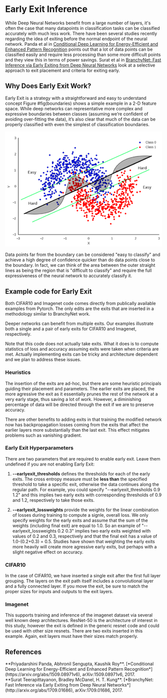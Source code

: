# Early Exit Inference
While Deep Neural Networks benefit from a large number of layers, it's often the case that many datapoints in classification tasks can be classified accurately with much less work. There have been several studies recently regarding the idea of exiting before the normal endpoint of the neural network. Panda et al in [Conditional Deep Learning for Energy-Efficient and Enhanced Pattern Recognition](#panda) points out that a lot of data points can be classified easily and require less processing than some more difficult points and they view this in terms of power savings. Surat et al in [BranchyNet: Fast Inference via Early Exiting from Deep Neural Networks](#branchynet) look at a selective approach to exit placement and criteria for exiting early.

## Why Does Early Exit Work?
Early Exit is a strategy with a straightforward and easy to understand concept Figure #fig(boundaries) shows a simple example in a 2-D feature space. While deep networks can representative more complex and expressive boundaries between classes (assuming we’re confident of avoiding over-fitting the data), it’s also clear that much of the data can be properly classified with even the simplest of classification boundaries.

![Figure !fig(boundaries): Simple and more expressive classification boundaries](/docs-src/docs/imgs/decision_boundary.png)

Data points far from the boundary can be considered "easy to classify" and achieve a high degree of confidence quicker than do data points close to the boundary. In fact, we can think of the area between the outer straight lines as being the region that is "difficult to classify" and require the full expressiveness of the neural network to accurately classify it.

## Example code for Early Exit
Both CIFAR10 and Imagenet code comes directly from publically available examples from Pytorch. The only edits are the exits that are inserted in a methodology similar to BranchyNet work.

Deeper networks can benefit from multiple exits. Our examples illustrate both a single and a pair of early exits for CIFAR10 and Imagenet, respectively.

Note that this code does not actually take exits. What it does is to compute statistics of loss and accuracy assuming exits were taken when criteria are met. Actually implementing exits can be tricky and architecture dependent and we plan to address these issues.

### Heuristics
The insertion of the exits are ad-hoc, but there are some heuristic principals guiding their placement and parameters. The earlier exits are placed, the more agressive the exit as it essentially prunes the rest of the network at a very early stage, thus saving a lot of work. However, a diminishing percentage of data will be directed through the exit if we are to preserve accuracy.

There are other benefits to adding exits in that training the modified network now has backpropagation losses coming from the exits that affect the earlier layers more substantially than the last exit. This effect mitigates problems such as vanishing gradient.

### Early Exit Hyperparameters
There are two parameters that are required to enable early exit. Leave them undefined if you are not enabling Early Exit:

1. **--earlyexit_thresholds** defines the
thresholds for each of the early exits. The cross entropy measure must be **less than** the specified threshold to take a specific exit, otherwise the data continues along the regular path. For example, you could specify "--earlyexit_thresholds 0.9 1.2" and this implies two early exits with corresponding thresholds of 0.9 and 1.2, respectively to take those exits.

1. **--earlyexit_lossweights** provide the weights for the linear combination of losses during training to compute a signle, overall loss. We only specify weights for the early exits and assume that the sum of the weights (including final exit) are equal to 1.0. So an example of "--earlyexit_lossweights 0.2 0.3" implies two early exits weighted with values of 0.2 and 0.3, respectively and that the final exit has a value of 1.0-(0.2+0.3) = 0.5. Studies have shown that weighting the early exits more heavily will create more agressive early exits, but perhaps with a slight negative effect on accuracy.

### CIFAR10
In the case of CIFAR10, we have inserted a single exit after the first full layer grouping. The layers on the exit path itself includes a convolutional layer and a fully connected layer. If you move the exit, be sure to match the proper sizes for inputs and outputs to the exit layers.

### Imagenet
This supports training and inference of the imagenet dataset via several well known deep architectures. ResNet-50 is the architecture of interest in this study, however the exit is defined in the generic resnet code and could be used with other size resnets. There are two exits inserted in this example. Again, exit layers must have their sizes match properly.

## References
<div id="panda"></div> **Priyadarshini Panda, Abhronil Sengupta, Kaushik Roy**.
    [*Conditional Deep Learning for Energy-Efficient and Enhanced Pattern Recognition*](https://arxiv.org/abs/1509.08971v6), arXiv:1509.08971v6, 2017.

<div id="branchynet"></div> **Surat Teerapittayanon, Bradley McDanel, H. T. Kung**.
    [*BranchyNet: Fast Inference via Early Exiting from Deep Neural Networks*](http://arxiv.org/abs/1709.01686), arXiv:1709.01686, 2017.
